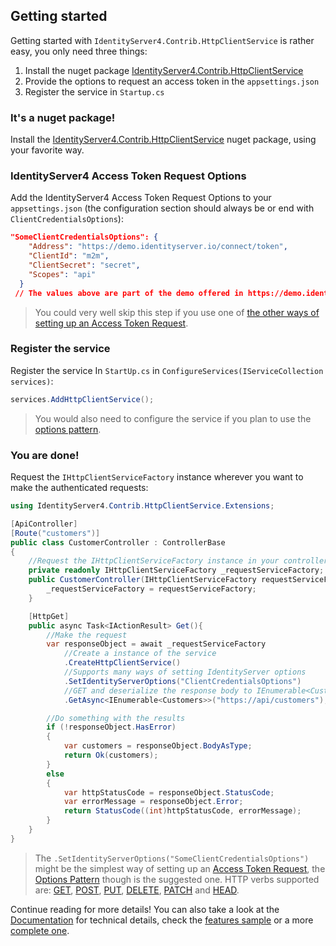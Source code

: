 ## Getting started

Getting started with `IdentityServer4.Contrib.HttpClientService` is rather easy, you only need three things:

 1. Install the nuget package [IdentityServer4.Contrib.HttpClientService](https://www.nuget.org/packages/IdentityServer4.Contrib.HttpClientService)
 2. Provide the options to request an access token in the `appsettings.json`
 3. Register the service in `Startup.cs`

### It's a nuget package!

Install the [IdentityServer4.Contrib.HttpClientService](https://www.nuget.org/packages/IdentityServer4.Contrib.HttpClientService) nuget package, using your favorite way.

### IdentityServer4 Access Token Request Options

Add the IdentityServer4 Access Token Request Options to your `appsettings.json` (the configuration section should always be or end with `ClientCredentialsOptions`):

```json
"SomeClientCredentialsOptions": {
    "Address": "https://demo.identityserver.io/connect/token",
    "ClientId": "m2m",
    "ClientSecret": "secret",
    "Scopes": "api"
  }
 // The values above are part of the demo offered in https://demo.identityserver.io/
```

> You could very well skip this step if you use one of [the other ways of setting up an Access Token Request](more_details.md#how-to-setup-an-access-token-request).

### Register the service

Register the service In `StartUp.cs` in `ConfigureServices(IServiceCollection services)`:

```csharp
services.AddHttpClientService();
```
> You would also need to configure the service if you plan to use the [options pattern](more_details.md#setidentityserveroptionstoptionsioptionstoptions).

### You are done!

Request the `IHttpClientServiceFactory` instance wherever you want to make the authenticated requests:

```csharp
using IdentityServer4.Contrib.HttpClientService.Extensions;

[ApiController]
[Route("customers")]
public class CustomerController : ControllerBase
{
	//Request the IHttpClientServiceFactory instance in your controller or service
	private readonly IHttpClientServiceFactory _requestServiceFactory;
	public CustomerController(IHttpClientServiceFactory requestServiceFactory){
		_requestServiceFactory = requestServiceFactory;
	}

	[HttpGet]
	public async Task<IActionResult> Get(){
		//Make the request
		var responseObject = await _requestServiceFactory
			//Create a instance of the service
			.CreateHttpClientService()
			//Supports many ways of setting IdentityServer options
			.SetIdentityServerOptions("ClientCredentialsOptions")
			//GET and deserialize the response body to IEnumerable<Customers>
			.GetAsync<IEnumerable<Customers>>("https://api/customers");

		//Do something with the results					  
		if (!responseObject.HasError)
		{
			var customers = responseObject.BodyAsType;
			return Ok(customers);
		}
		else
		{
			var httpStatusCode = responseObject.StatusCode;
			var errorMessage = responseObject.Error;           
			return StatusCode((int)httpStatusCode, errorMessage);
		}
	}
}	
```

> The `.SetIdentityServerOptions("SomeClientCredentialsOptions")` might be the simplest way of setting up an [Access Token Request](more_details.md#how-to-setup-an-access-token-request), the [Options Pattern](more_details.md#setidentityserveroptionstoptionsioptionstoptions) though is the suggested one. 
> HTTP verbs supported are: [GET](https://georgekosmidis.github.io/IdentityServer4.Contrib.HttpClientService/api/IdentityServer4.Contrib.HttpClientService.Extensions.HttpClientServiceGetExtensions.html), [POST](https://georgekosmidis.github.io/IdentityServer4.Contrib.HttpClientService/api/IdentityServer4.Contrib.HttpClientService.Extensions.HttpClientServicePostExtensions.html), [PUT](https://georgekosmidis.github.io/IdentityServer4.Contrib.HttpClientService/api/IdentityServer4.Contrib.HttpClientService.Extensions.HttpClientServicePutExtensions.html), [DELETE](https://georgekosmidis.github.io/IdentityServer4.Contrib.HttpClientService/api/IdentityServer4.Contrib.HttpClientService.Extensions.HttpClientServiceDeleteExtensions.html), [PATCH](https://georgekosmidis.github.io/IdentityServer4.Contrib.HttpClientService/api/IdentityServer4.Contrib.HttpClientService.Extensions.HttpClientServicePatchExtensions.html) and [HEAD](https://georgekosmidis.github.io/IdentityServer4.Contrib.HttpClientService/api/IdentityServer4.Contrib.HttpClientService.Extensions.HttpClientServiceHeadExtensions.html). 

Continue reading for more details!
You can also take a look at the [Documentation](api/index.md) for technical details, check the [features sample](https://github.com/georgekosmidis/IdentityServer4.Contrib.HttpClientService/tree/master/samples/IdentityServer4.Contrib.HttpClientService.FeaturesSample) or a more [complete one](https://github.com/georgekosmidis/IdentityServer4.Contrib.HttpClientService/tree/master/samples/IdentityServer4.Contrib.HttpClientService.CompleteSample).
